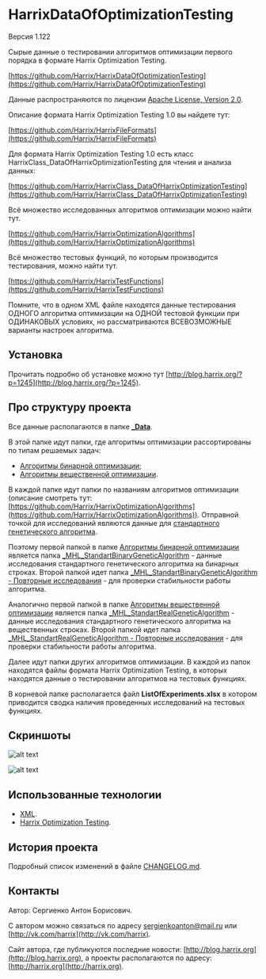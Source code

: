 HarrixDataOfOptimizationTesting
===============================

Версия 1.122

Сырые данные о тестировании алгоритмов оптимизации первого порядка в формате Harrix Optimization Testing.

[https://github.com/Harrix/HarrixDataOfOptimizationTesting](https://github.com/Harrix/HarrixDataOfOptimizationTesting)

Данные распространяются по лицензии [Apache License, Version 2.0](https://github.com/Harrix/HarrixDataOfOptimizationTesting/blob/master/LICENSE.txt).

Описание формата Harrix Optimization Testing 1.0 вы найдете тут:

[https://github.com/Harrix/HarrixFileFormats](https://github.com/Harrix/HarrixFileFormats)

Для формата Harrix Optimization Testing 1.0 есть класс HarrixClass_DataOfHarrixOptimizationTesting для чтения и анализа данных:

[https://github.com/Harrix/HarrixClass_DataOfHarrixOptimizationTesting](https://github.com/Harrix/HarrixClass_DataOfHarrixOptimizationTesting)

Всё множество исследованных алгоритмов оптимизации можно найти тут.

[https://github.com/Harrix/HarrixOptimizationAlgorithms](https://github.com/Harrix/HarrixOptimizationAlgorithms)

Всё множество тестовых функций, по которым производится тестирования, можно найти тут.

[https://github.com/Harrix/HarrixTestFunctions](https://github.com/Harrix/HarrixTestFunctions)

Помните, что в одном XML файле находятся данные тестирования ОДНОГО алгоритма оптимизации на ОДНОЙ тестовой функции при ОДИНАКОВЫХ условиях, но рассматриваются ВСЕВОЗМОЖНЫЕ варианты настроек алгоритма.

Установка
---------

Прочитать подробно об установке можно тут [http://blog.harrix.org/?p=1245](http://blog.harrix.org/?p=1245).

Про структуру проекта
---------------------

Все данные располагаются в папке [**\_Data**](https://github.com/Harrix/HarrixDataOfOptimizationTesting/blob/master/_Data).

В этой папке идут папки, где алгоритмы оптимизации рассортированы по типам решаемых задач:

 - [Алгоритмы бинарной оптимизации](https://github.com/Harrix/HarrixDataOfOptimizationTesting/blob/master/_Data/Алгоритмы%20бинарной%20оптимизации);
 - [Алгоритмы вещественной оптимизации](https://github.com/Harrix/HarrixDataOfOptimizationTesting/blob/master/_Data/Алгоритмы%20вещественной%20оптимизации).
 
В каждой папке идут папки по названиям алгоритмов оптимизации (описание смотреть тут: [https://github.com/Harrix/HarrixOptimizationAlgorithms](https://github.com/Harrix/HarrixOptimizationAlgorithms)). Отправной точкой для исследований являются данные для [стандартного генетического алгоритма](https://github.com/Harrix/Standard-Genetic-Algorithm). 

Поэтому первой папкой в папке [Алгоритмы бинарной оптимизации](https://github.com/Harrix/HarrixDataOfOptimizationTesting/blob/master/_Data/Алгоритмы%20бинарной%20оптимизации) является папка [\_MHL\_StandartBinaryGeneticAlgorithm](https://github.com/Harrix/HarrixDataOfOptimizationTesting/blob/master/_Data/Алгоритмы%20бинарной%20оптимизации/_MHL_StandartBinaryGeneticAlgorithm) - данные исследования стандартного генетического алгоритма на бинарных строках. Второй папкой идет папка [\_MHL\_StandartBinaryGeneticAlgorithm - Повторные исследования](https://github.com/Harrix/HarrixDataOfOptimizationTesting/blob/master/_Data/Алгоритмы%20бинарной%20оптимизации/_MHL_StandartBinaryGeneticAlgorithm%20-%20Повторные%20исследования) - для проверки стабильности работы алгоритма.

Аналогично первой папкой в папке [Алгоритмы вещественной оптимизации](https://github.com/Harrix/HarrixDataOfOptimizationTesting/blob/master/_Data/Алгоритмы%20вещественной%20оптимизации) является папка [\_MHL\_StandartRealGeneticAlgorithm](https://github.com/Harrix/HarrixDataOfOptimizationTesting/blob/master/_Data/Алгоритмы%20вещественной%20оптимизации/_MHL_StandartRealGeneticAlgorithm) - данные исследования стандартного генетического алгоритма на вещественных строках. Второй папкой идет папка [\_MHL\_StandartRealGeneticAlgorithm - Повторные исследования](https://github.com/Harrix/HarrixDataOfOptimizationTesting/blob/master/_Data/Алгоритмы%20вещественной%20оптимизации/_MHL_StandartRealGeneticAlgorithm%20-%20Повторные%20исследования) - для проверки стабильности работы алгоритма.

Далее идут папки других алгоритмов оптимизации. В каждой из папок находятся файлы формата Harrix Optimization Testing, в которых находятся данные о тестировании алгоритмов на тестовых функциях.

В корневой папке располагается файл **ListOfExperiments.xlsx** в котором приводится сводка наличия проведенных исследований на тестовых функциях.

Скриншоты
-------------------------------

![alt text](https://raw.github.com/Harrix/HarrixDataOfOptimizationTesting/master/imagesforgithub/example1.png "Пример XML файла")

![alt text](https://raw.github.com/Harrix/HarrixDataOfOptimizationTesting/master/imagesforgithub/example2.png "Пример анализа файла XML")

Использованные технологии
-------------------------

- [XML](http://ru.wikipedia.org/wiki/XML).
- [Harrix Optimization Testing](https://github.com/Harrix/HarrixFileFormats).

История проекта
---------------

Подробный список изменений в файле [CHANGELOG.md](https://github.com/Harrix/HarrixDataOfOptimizationTesting/blob/master/CHANGELOG.md).

Контакты
--------

Автор: Сергиенко Антон Борисович.

С автором можно связаться по адресу [sergienkoanton@mail.ru](mailto:sergienkoanton@mail.ru) или  [http://vk.com/harrix](http://vk.com/harrix).

Сайт автора, где публикуются последние новости: [http://blog.harrix.org](http://blog.harrix.org), а проекты располагаются по адресу: [http://harrix.org](http://harrix.org).